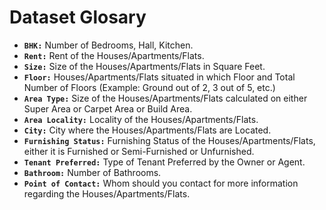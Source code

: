 # Dataset Glosary

- **`BHK:`** Number of Bedrooms, Hall, Kitchen.
- **`Rent:`** Rent of the Houses/Apartments/Flats.
- **`Size:`** Size of the Houses/Apartments/Flats in Square Feet.
- **`Floor:`** Houses/Apartments/Flats situated in which Floor and Total Number of Floors (Example: Ground out of 2, 3 out of 5, etc.)
- **`Area Type:`** Size of the Houses/Apartments/Flats calculated on either Super Area or Carpet Area or Build Area.
- **`Area Locality:`** Locality of the Houses/Apartments/Flats.
- **`City:`** City where the Houses/Apartments/Flats are Located.
- **`Furnishing Status:`** Furnishing Status of the Houses/Apartments/Flats, either it is Furnished or Semi-Furnished or Unfurnished.
- **`Tenant Preferred:`** Type of Tenant Preferred by the Owner or Agent.
- **`Bathroom:`** Number of Bathrooms.
- **`Point of Contact:`** Whom should you contact for more information regarding the Houses/Apartments/Flats.
